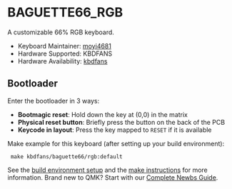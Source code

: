 # BAGUETTE66_RGB

 A customizable 66% RGB keyboard.

 * Keyboard Maintainer: [moyi4681](https://github.com/moyi4681)
 * Hardware Supported: KBDFANS
 * Hardware Availability: [kbdfans](https://kbdfans.myshopify.com/)


 ## Bootloader

 Enter the bootloader in 3 ways:

 * **Bootmagic reset**: Hold down the key at (0,0) in the matrix
 * **Physical reset button**: Briefly press the button on the back of the PCB
 * **Keycode in layout**: Press the key mapped to `RESET` if it is available


 Make example for this keyboard (after setting up your build environment):

     make kbdfans/baguette66/rgb:default

 See the [build environment setup](https://docs.qmk.fm/#/getting_started_build_tools) and the [make instructions](https://docs.qmk.fm/#/getting_started_make_guide) for more information. Brand new to QMK? Start with our [Complete Newbs Guide](https://docs.qmk.fm/#/newbs).


